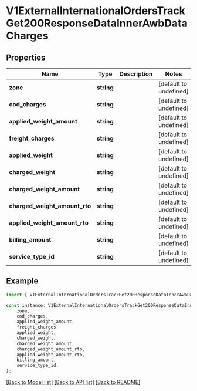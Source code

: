# V1ExternalInternationalOrdersTrackGet200ResponseDataInnerAwbDataCharges


## Properties

Name | Type | Description | Notes
------------ | ------------- | ------------- | -------------
**zone** | **string** |  | [default to undefined]
**cod_charges** | **string** |  | [default to undefined]
**applied_weight_amount** | **string** |  | [default to undefined]
**freight_charges** | **string** |  | [default to undefined]
**applied_weight** | **string** |  | [default to undefined]
**charged_weight** | **string** |  | [default to undefined]
**charged_weight_amount** | **string** |  | [default to undefined]
**charged_weight_amount_rto** | **string** |  | [default to undefined]
**applied_weight_amount_rto** | **string** |  | [default to undefined]
**billing_amount** | **string** |  | [default to undefined]
**service_type_id** | **string** |  | [default to undefined]

## Example

```typescript
import { V1ExternalInternationalOrdersTrackGet200ResponseDataInnerAwbDataCharges } from './api';

const instance: V1ExternalInternationalOrdersTrackGet200ResponseDataInnerAwbDataCharges = {
    zone,
    cod_charges,
    applied_weight_amount,
    freight_charges,
    applied_weight,
    charged_weight,
    charged_weight_amount,
    charged_weight_amount_rto,
    applied_weight_amount_rto,
    billing_amount,
    service_type_id,
};
```

[[Back to Model list]](../README.md#documentation-for-models) [[Back to API list]](../README.md#documentation-for-api-endpoints) [[Back to README]](../README.md)
